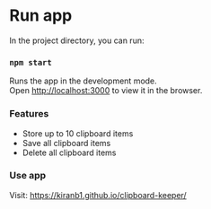 # Run app

In the project directory, you can run:

### `npm start`

Runs the app in the development mode.\
Open [http://localhost:3000](http://localhost:3000) to view it in the browser.

### Features

- Store up to 10 clipboard items
- Save all clipboard items
- Delete all clipboard items

### Use app

Visit: https://kiranb1.github.io/clipboard-keeper/
